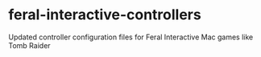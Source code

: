 # feral-interactive-controllers
Updated controller configuration files for Feral Interactive Mac games like Tomb Raider
